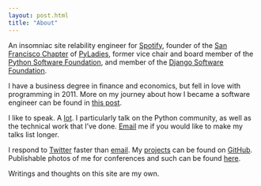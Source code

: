 ```yaml
---
layout: post.html
title: "About"
---
```


An insomniac site relability engineer for [Spotify][spotify], founder of the [San Francisco Chapter][meetup] of [PyLadies][pyladies], former vice chair and board member of the [Python Software Foundation][psf], and member of the [Django Software Foundation][dsf].

I have a business degree in finance and economics, but fell in love with programming in 2011.  More on my journey about how I became a software engineer can be found in [this post][path].

I like to speak. A [lot][talks]. I particularly talk on the Python community, as well as the technical work that I’ve done. [Email][email] me if you would like to make my talks list longer.

I respond to [Twitter][twitter] faster than [email][email].  My [projects][projects] can be found on [GitHub][github].  Publishable photos of me for conferences and such can be found [here][photos].

Writings and thoughts on this site are my own.

[spotify]: https://www.spotify.com
[meetup]: http://meetup.com/pyladiessf
[pyladies]: http://pyladies.com
[email]: mailto:roguelynn[at]lynnroot[dot]com
[twitter]: http://twitter.com/roguelynn
[github]: https://github.com/econchick
[talks]: http://roguelynn.com/talks
[psf]: http://www.python.org/psf
[dsf]: https://www.djangoproject.com/foundation
[path]: http://www.roguelynn.com/words/my-path-into-engineering/
[projects]: http://www.roguelynn.com/projects/
[photos]: https://www.dropbox.com/sh/4xgin70n4p27xmz/AABkBZ04QwC5nbG79YnIHhvla?dl=0
